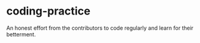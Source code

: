 # coding-practice
An honest effort from the contributors to code regularly and learn for their betterment.
